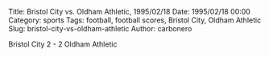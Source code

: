 Title: Bristol City vs. Oldham Athletic, 1995/02/18
Date: 1995/02/18 00:00
Category: sports
Tags: football, football scores, Bristol City, Oldham Athletic
Slug: bristol-city-vs-oldham-athletic
Author: carbonero


Bristol City 2 - 2 Oldham Athletic
